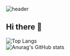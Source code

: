 ![header](https://capsule-render.vercel.app/api?type=waving&color=003458&height=150&section=header)
## Hi there 👋

![Top Langs](https://github-readme-stats.vercel.app/api/top-langs/?username=jangjh0201)<br>
![Anurag's GitHub stats](https://github-readme-stats.vercel.app/api?username=jangjh0201&show_icons=true&theme=prussian)


<!--
**jangjh0201/jangjh0201** is a ✨ _special_ ✨ repository because its `README.md` (this file) appears on your GitHub profile.

Here are some ideas to get you started:

- 🔭 I’m currently working on ...
- 🌱 I’m currently learning ...
- 👯 I’m looking to collaborate on ...
- 🤔 I’m looking for help with ...
- 💬 Ask me about ...
- 📫 How to reach me: ...
- 😄 Pronouns: ...
- ⚡ Fun fact: ...
-->
